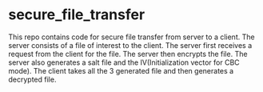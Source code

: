 # secure_file_transfer

This repo contains code for secure file transfer from server to a client. The server consists of a file of interest to the client. The server first receives a request from the client for the file. The server then encrypts the file. The server also generates a salt file and the IV(Initialization vector for CBC mode). The client takes all the 3 generated file and then generates a decrypted file.
